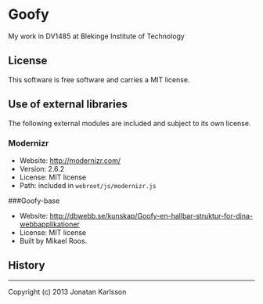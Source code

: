 Goofy
======

My work in DV1485 at Blekinge Institute of Technology


License 
------------------

This software is free software and carries a MIT license.



Use of external libraries
-----------------------------------

The following external modules are included and subject to its own license.



### Modernizr
* Website: http://modernizr.com/
* Version: 2.6.2
* License: MIT license 
* Path: included in `webroot/js/modernizr.js`

###Goofy-base
* Website: http://dbwebb.se/kunskap/Goofy-en-hallbar-struktur-for-dina-webbapplikationer
* License: MIT license
* Built by Mikael Roos.



History
-----------------------------------


------------------


Copyright (c) 2013 Jonatan Karlsson




